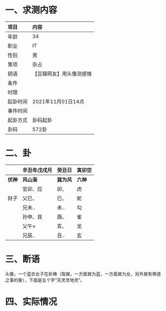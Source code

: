 # 一、求测内容

| 项目     | 内容                     |
| :------- | :----------------------- |
| 年龄     | 34                       |
| 职业     | IT                       |
| 性别     | 男                       |
| 策项     | 杂占                     |
| 钥语     | 【豆瓣网友】用头像测感情 |
| 条件     |                          |
| 时限     |                          |
| 起卦时间 | 2021年11月01日14点       |
| 事件时间 |                          |
| 起卦方式 | 卦码起卦                 |
| 卦码     | 572卦                    |

# 二、卦

|                | 辛丑年戊戌月     | 癸丑日           | 寅卯空         |
| :------------- | :--------------- | :--------------- | :------------- |
| **伏神** | **风山渐** | **巽为风** | **六神** |
|                | 官卯、应         | 卯、             | 虎             |
| 财子           | 父巳、           | 巳、             | 蛇             |
|                | 兄未..           | 未..             | 勾             |
|                | 孙申、艮         | 酉、             | 雀             |
|                | 父午×           | 亥、             | 龙             |
|                | 兄辰..           | 丑..             | 玄             |

# 三、断语

头像，一个蓝衣女子在祈祷（取巽，一方面巽为蓝，一方面巽为女，另外巽有佛道之事的象），下面是五个字“天灵灵地灵”。




# 四、实际情况
